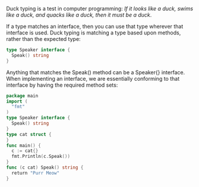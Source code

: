 Duck typing is a test in computer programming: <em>If it looks like a duck, swims like a duck, and quacks like a duck, then it must be a duck</em>.

If a type matches an interface, then you can use that type wherever that interface is used. Duck typing is matching a type based upon methods, rather than the expected type:

```go
type Speaker interface {
  Speak() string
}
```

Anything that matches the Speak() method can be a Speaker{} interface. When implementing an interface, we are essentially conforming to that interface by having the required method sets:

```go
package main
import (
  "fmt"
)
type Speaker interface {
  Speak() string
}
type cat struct {
}
func main() {
  c := cat{}
  fmt.Println(c.Speak())
}
func (c cat) Speak() string {
  return "Purr Meow"
}
```
